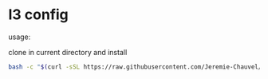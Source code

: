# I3 config

usage:

clone in current directory and install

```bash
bash -c "$(curl -sSL https://raw.githubusercontent.com/Jeremie-Chauvel/i3-config/master/install.sh)"
```
